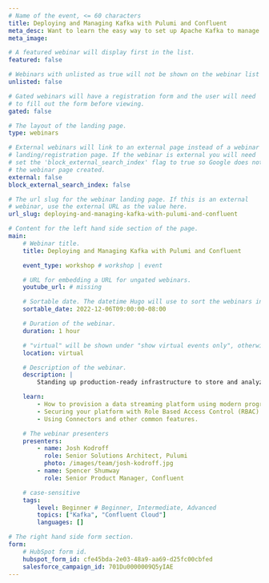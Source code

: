 ```yaml
---
# Name of the event, <= 60 characters
title: Deploying and Managing Kafka with Pulumi and Confluent
meta_desc: Want to learn the easy way to set up Apache Kafka to manage your real-time data feeds? Pulumi and Confluent will show you how easy it can be.
meta_image:

# A featured webinar will display first in the list.
featured: false

# Webinars with unlisted as true will not be shown on the webinar list
unlisted: false

# Gated webinars will have a registration form and the user will need
# to fill out the form before viewing.
gated: false

# The layout of the landing page.
type: webinars

# External webinars will link to an external page instead of a webinar
# landing/registration page. If the webinar is external you will need
# set the 'block_external_search_index' flag to true so Google does not index
# the webinar page created.
external: false
block_external_search_index: false

# The url slug for the webinar landing page. If this is an external
# webinar, use the external URL as the value here.
url_slug: deploying-and-managing-kafka-with-pulumi-and-confluent

# Content for the left hand side section of the page.
main:
    # Webinar title.
    title: Deploying and Managing Kafka with Pulumi and Confluent

    event_type: workshop # workshop | event

    # URL for embedding a URL for ungated webinars.
    youtube_url: # missing

    # Sortable date. The datetime Hugo will use to sort the webinars in date order.
    sortable_date: 2022-12-06T09:00:00-08:00

    # Duration of the webinar.
    duration: 1 hour

    # "virtual" will be shown under "show virtual events only", otherwise shown as City, State (seattle, wa)
    location: virtual

    # Description of the webinar.
    description: |
        Standing up production-ready infrastructure to store and analyze your real-time data feeds used to be a major undertaking. Now, with a few lines of code you can spin up all the resources you need in the cloud. In this session, we’ll introduce you to Apache Kafka—a community distributed event streaming platform capable of handling trillions of events a day. We’ll show you how to quickly provision and connect Kafka clusters using Confluent Cloud - a fully-managed cloud-native platform built by the original creators of Kafka. With the Pulumi Conflent Provider, you’ll learn how to easily provision Kafka and a complete data streaming platform using your favorite programming languages.

    learn:
        - How to provision a data streaming platform using modern programming languages
        - Securing your platform with Role Based Access Control (RBAC)
        - Using Connectors and other common features.

    # The webinar presenters
    presenters:
        - name: Josh Kodroff
          role: Senior Solutions Architect, Pulumi
          photo: /images/team/josh-kodroff.jpg
        - name: Spencer Shumway
          role: Senior Product Manager, Confluent

    # case-sensitive
    tags:
        level: Beginner # Beginner, Intermediate, Advanced
        topics: ["Kafka", "Confluent Cloud"]
        languages: []

# The right hand side form section.
form:
    # HubSpot form id.
    hubspot_form_id: cfe45bda-2e03-48a9-aa69-d25fc00cbfed
    salesforce_campaign_id: 701Du0000009Q5yIAE
---
```

